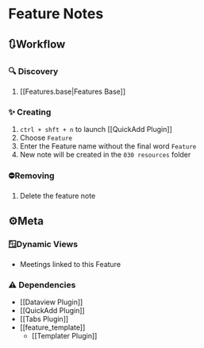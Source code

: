 # Feature Notes

## 🔃Workflow

### 🔍 Discovery

1. [[Features.base|Features Base]]

### ✨ Creating

1. `ctrl + shft + n` to launch [[QuickAdd Plugin]]
2. Choose `Feature`
3. Enter the Feature name without the final word `Feature`
4. New note will be created in the `030 resources` folder

### ⛔Removing

1. Delete the feature note

## ⚙️Meta

### 🪟Dynamic Views

- Meetings linked to this Feature

### ⚠️ Dependencies

- [[Dataview Plugin]]
- [[QuickAdd Plugin]]
- [[Tabs Plugin]]
- [[feature_template]]
	- [[Templater Plugin]]
